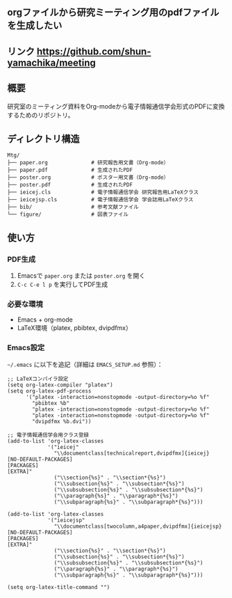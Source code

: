 ## orgファイルから研究ミーティング用のpdfファイルを生成したい

## リンク https://github.com/shun-yamachika/meeting

## 概要
研究室のミーティング資料をOrg-modeから電子情報通信学会形式のPDFに変換するためのリポジトリ。

## ディレクトリ構造

```
Mtg/
├── paper.org              # 研究報告用文書（Org-mode）
├── paper.pdf              # 生成されたPDF
├── poster.org             # ポスター用文書（Org-mode）
├── poster.pdf             # 生成されたPDF
├── ieicej.cls             # 電子情報通信学会 研究報告用LaTeXクラス
├── ieicejsp.cls           # 電子情報通信学会 学会誌用LaTeXクラス
├── bib/                   # 参考文献ファイル
└── figure/                # 図表ファイル
```

## 使い方

### PDF生成

1. Emacsで `paper.org` または `poster.org` を開く
2. `C-c C-e l p` を実行してPDF生成

### 必要な環境

- Emacs + org-mode
- LaTeX環境（platex, pbibtex, dvipdfmx）

### Emacs設定

`~/.emacs` に以下を追記（詳細は `EMACS_SETUP.md` 参照）：

```elisp
;; LaTeXコンパイラ設定
(setq org-latex-compiler "platex")
(setq org-latex-pdf-process
      '("platex -interaction=nonstopmode -output-directory=%o %f"
        "pbibtex %b"
        "platex -interaction=nonstopmode -output-directory=%o %f"
        "platex -interaction=nonstopmode -output-directory=%o %f"
        "dvipdfmx %b.dvi"))

;; 電子情報通信学会用クラス登録
(add-to-list 'org-latex-classes
             '("ieicej"
               "\\documentclass[technicalreport,dvipdfmx]{ieicej}
[NO-DEFAULT-PACKAGES]
[PACKAGES]
[EXTRA]"
               ("\\section{%s}" . "\\section*{%s}")
               ("\\subsection{%s}" . "\\subsection*{%s}")
               ("\\subsubsection{%s}" . "\\subsubsection*{%s}")
               ("\\paragraph{%s}" . "\\paragraph*{%s}")
               ("\\subparagraph{%s}" . "\\subparagraph*{%s}")))

(add-to-list 'org-latex-classes
             '("ieicejsp"
               "\\documentclass[twocolumn,a4paper,dvipdfmx]{ieicejsp}
[NO-DEFAULT-PACKAGES]
[PACKAGES]
[EXTRA]"
               ("\\section{%s}" . "\\section*{%s}")
               ("\\subsection{%s}" . "\\subsection*{%s}")
               ("\\subsubsection{%s}" . "\\subsubsection*{%s}")
               ("\\paragraph{%s}" . "\\paragraph*{%s}")
               ("\\subparagraph{%s}" . "\\subparagraph*{%s}")))

(setq org-latex-title-command "")
```

